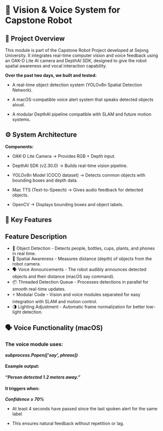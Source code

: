 # 🧾 Vision & Voice System for Capstone Robot
## 📌 Project Overview

This module is part of the Capstone Robot Project developed at Sejong University.
It integrates real-time computer vision and voice feedback using an OAK-D Lite AI camera and DepthAI SDK, designed to give the robot spatial awareness and vocal interaction capability.

**Over the past two days, we built and tested:**

- A real-time object detection system (YOLOv8n Spatial Detection Network).

- A macOS-compatible voice alert system that speaks detected objects aloud.

- A modular DepthAI pipeline compatible with SLAM and future motion systems.




## ⚙️ System Architecture

**Components:**

- OAK-D Lite Camera → Provides RGB + Depth input.

- DepthAI SDK (v2.30.0) → Builds real-time vision pipeline.

- YOLOv8n Model (COCO dataset) → Detects common objects with bounding boxes and depth data.

- Mac TTS (Text-to-Speech) → Gives audio feedback for detected objects.

- OpenCV → Displays bounding boxes and object labels.



## 🎯 Key Features
## Feature	Description
- 🎥 Object Detection	- Detects people, bottles, cups, plants, and phones in real time.
- 🧠 Spatial Awareness	- Measures distance (depth) of objects from the robot camera.
- 🗣️ Voice Announcements	- The robot audibly announces detected objects and their distance (macOS say command).
- 📦 Threaded Detection Queue	- Processes detections in parallel for smooth real-time updates.
- ⚡ Modular Code	- Vision and voice modules separated for easy integration with SLAM and motion control.
- 🌗 Lighting Adjustment	- Automatic frame normalization for better low-light detection.



## 🗣️ Voice Functionality (macOS)

### The voice module uses:

***subprocess.Popen(['say', phrase])***


#### Example output:

***“Person detected 1.2 meters away.”***

#### It triggers when:

***Confidence ≥ 70%***

- At least 4 seconds have passed since the last spoken alert for the same label

- This ensures natural feedback without repetition or lag.